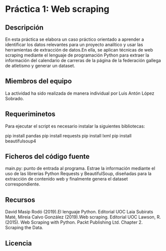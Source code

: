 # Práctica 1: Web scraping

## Descripción

En esta práctica se elabora un caso práctico orientado a aprender a identificar los datos relevantes para un proyecto analítico y usar las herramientas de extracción de datos.En ella, se aplican técnicas de web scraping mediante el lenguaje de programación Python para extraer la información del calendario de carreras de la página de la federación gallega de atletismo y generar un dataset.

## Miembros del equipo
La actividad ha sido realizada de manera individual por Luis Antón López Sobrado.

## Requeriminetos
Para ejecutar el script es necesario instalar la siguientes bibliotecas:

pip install pandas
pip install requests
pip install lxml
pip install beautifulsoup4

## Ficheros del código fuente
main.py: punto de entrada al programa. Estrae la información mediante el uso de las librerías Python Requests y BeautifulSoup, diseñadas para la extracción de contenido web y finalmente genera el dataset correspondiente.

## Recursos

David Masip Rodó (2019).El lenguaje Python. Editorial UOC
Laia Subirats Maté, Mireia Calvo González (2019).Web scraping. Editorial UOC
Lawson, R. (2015). Web Scraping with Python. Packt Publishing Ltd. Chapter 2. Scraping the Data.

## Licencia 

